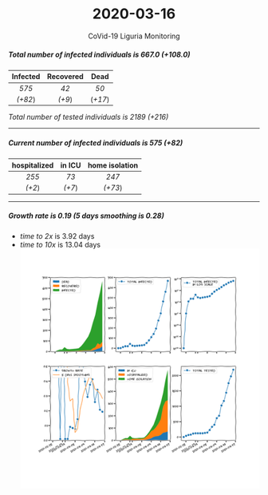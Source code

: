 <div align='center'>

# 2020-03-16
CoVid-19 Liguria Monitoring
</div>

##### Total number of infected individuals is 667.0 (+108.0)
Infected | Recovered | Dead
:---: | :---: | :---:
*575* | *42* | *50*
*(+82*) | *(+9*) | (*+17*)

*Total number of tested individuals is 2189 (+216)*
***
##### Current number of infected individuals is 575 (+82)
hospitalized | in ICU | home isolation
:---: | :---: | :---:
*255* |*73* |*247*
*(+2*) |*(+7*) |*(+73*)
***
##### Growth rate is 0.19 (5 days smoothing is 0.28)
- *time to 2x* is 3.92 days
- *time to 10x* is 13.04 days
![stats][stats]

[stats]: stats_Liguria.png
